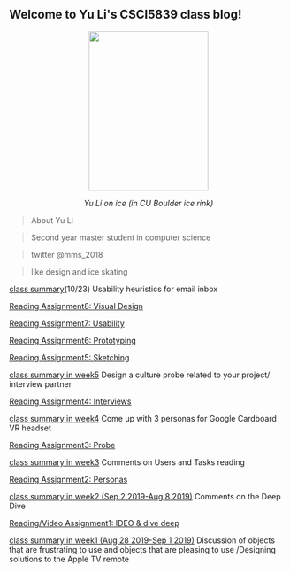 ## Welcome to Yu Li's CSCI5839 class blog!

<p align="center">
	<img src="/csci5839-YuLi9309/picture/YuLi.jpeg"  width="216" height="288">
	<p align="center">
		<em>Yu Li on ice (in CU Boulder ice rink)</em>
	</p>
</p>




> About Yu Li

> Second year master student in computer science

> twitter @mms_2018

> like design and ice skating

[class summary](https://miaomiaosang.github.io/csci5839-YuLi9309/week9)(10/23) Usability heuristics for email inbox

[Reading Assignment8: Visual Design](https://miaomiaosang.github.io/csci5839-YuLi9309/assignment8)

[Reading Assignment7: Usability](https://miaomiaosang.github.io/csci5839-YuLi9309/assignment7)

[Reading Assignment6: Prototyping](https://miaomiaosang.github.io/csci5839-YuLi9309/assignment6)

[Reading Assignment5: Sketching](https://miaomiaosang.github.io/csci5839-YuLi9309/assignment5)

[class summary in week5](https://miaomiaosang.github.io/csci5839-YuLi9309/week5) Design a culture probe related to your project/ interview partner

[Reading Assignment4: Interviews](https://miaomiaosang.github.io/csci5839-YuLi9309/assignment4)

[class summary in week4](https://miaomiaosang.github.io/csci5839-YuLi9309/week4) Come up with 3 personas for Google Cardboard VR headset

[Reading Assignment3: Probe](https://miaomiaosang.github.io/csci5839-YuLi9309/readingassignment3)

[class summary in week3](https://miaomiaosang.github.io/csci5839-YuLi9309/week3) Comments on Users and Tasks reading

[Reading Assignment2: Personas](https://miaomiaosang.github.io/csci5839-YuLi9309/assignment2)

[class summary in week2 (Sep 2 2019-Aug 8 2019)](https://miaomiaosang.github.io/csci5839-YuLi9309/week2)  Comments on the Deep Dive

[Reading/Video Assignment1: IDEO & dive deep](https://miaomiaosang.github.io/csci5839-YuLi9309/assignment1)

[class summary in week1 (Aug 28 2019-Sep 1 2019)](https://miaomiaosang.github.io/csci5839-YuLi9309/week1)  Discussion of objects that are frustrating to use and objects that are pleasing to use /Designing solutions to the Apple TV remote


